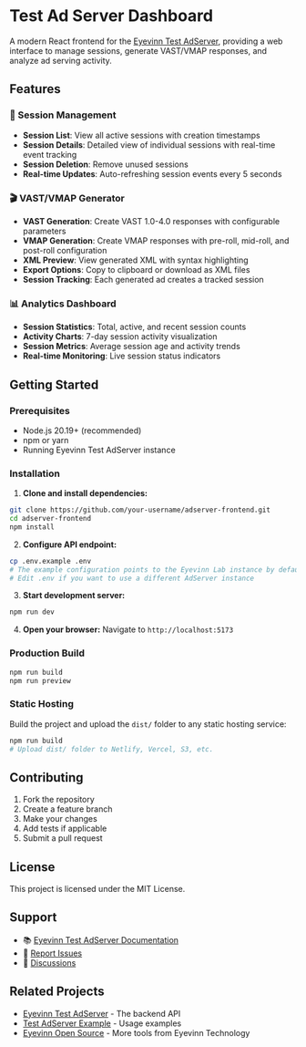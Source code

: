 # Test Ad Server Dashboard

A modern React frontend for the [Eyevinn Test AdServer](https://github.com/Eyevinn/test-adserver), providing a web interface to manage sessions, generate VAST/VMAP responses, and analyze ad serving activity.

## Features

### 🎯 Session Management

- **Session List**: View all active sessions with creation timestamps
- **Session Details**: Detailed view of individual sessions with real-time event tracking
- **Session Deletion**: Remove unused sessions
- **Real-time Updates**: Auto-refreshing session events every 5 seconds

### 🎬 VAST/VMAP Generator

- **VAST Generation**: Create VAST 1.0-4.0 responses with configurable parameters
- **VMAP Generation**: Create VMAP responses with pre-roll, mid-roll, and post-roll configuration
- **XML Preview**: View generated XML with syntax highlighting
- **Export Options**: Copy to clipboard or download as XML files
- **Session Tracking**: Each generated ad creates a tracked session

### 📊 Analytics Dashboard

- **Session Statistics**: Total, active, and recent session counts
- **Activity Charts**: 7-day session activity visualization
- **Session Metrics**: Average session age and activity trends
- **Real-time Monitoring**: Live session status indicators

## Getting Started

### Prerequisites

- Node.js 20.19+ (recommended)
- npm or yarn
- Running Eyevinn Test AdServer instance

### Installation

1. **Clone and install dependencies:**

```bash
git clone https://github.com/your-username/adserver-frontend.git
cd adserver-frontend
npm install
```

2. **Configure API endpoint:**

```bash
cp .env.example .env
# The example configuration points to the Eyevinn Lab instance by default
# Edit .env if you want to use a different AdServer instance
```

3. **Start development server:**

```bash
npm run dev
```

4. **Open your browser:**
   Navigate to `http://localhost:5173`

### Production Build

```bash
npm run build
npm run preview
```

### Static Hosting

Build the project and upload the `dist/` folder to any static hosting service:

```bash
npm run build
# Upload dist/ folder to Netlify, Vercel, S3, etc.
```

## Contributing

1. Fork the repository
2. Create a feature branch
3. Make your changes
4. Add tests if applicable
5. Submit a pull request

## License

This project is licensed under the MIT License.

## Support

- 📚 [Eyevinn Test AdServer Documentation](https://github.com/Eyevinn/test-adserver)
- 🐛 [Report Issues](https://github.com/your-username/adserver-frontend/issues)
- 💬 [Discussions](https://github.com/your-username/adserver-frontend/discussions)

## Related Projects

- [Eyevinn Test AdServer](https://github.com/Eyevinn/test-adserver) - The backend API
- [Test AdServer Example](https://github.com/Eyevinn/test-adserver-example) - Usage examples
- [Eyevinn Open Source](https://github.com/Eyevinn) - More tools from Eyevinn Technology
